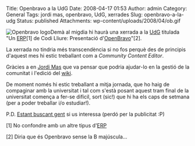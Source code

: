 Title: Openbravo a la UdG
Date: 2008-04-17 01:53
Author: admin
Category: General
Tags: jordi mas, openbravo, UdG, xerrades
Slug: openbravo-a-la-udg
Status: published
Attachments: wp-content/uploads/2008/04/ob.gif

<img src="{static}wp-content/uploads/2008/04/ob.gif" data-align="right" alt="Openbravo logo" />Demà al migdia hi haurà una xerrada a la <a href="http://www.openbravo.com" target="_blank" rel="noopener">UdG</a> titulada "Un <a href="http://en.wikipedia.org/wiki/Enterprise_resource_planning" target="_blank" rel="noopener">ERP</a>\[1\] de Codi Lliure: Presentació d'<a href="http://www.openbravo.com" target="_blank" rel="noopener">OpenBravo</a>"\[2\].

La xerrada no tindria més transcendència si no fos perquè des de principis d'aquest mes hi estic treballant com a *Community Content Editor*.

Gràcies a en <a href="http://www.softcatala.org/~jmas/bloc/index.php" target="_blank" rel="noopener">Jordi Mas</a> que va pensar que podria ajudar-lo en la gestió de la comunitat i l'edició del <a href="http://wiki.openbravo.com" target="_blank" rel="noopener">wiki</a>.

De moment només hi estic treballant a mitja jornada, que ho haig de compaginar amb la universitat i tal com s'està posant aquest tram final de la universitat comença a fer-se difícil, sort (sic!) que hi ha els caps de setmana (per a poder treballar i/o estudiar!).

P.D. <a href="http://www.openbravo.com/about-us/human-resources/job-offers/" target="_blank" rel="noopener">Estant buscant gent</a> si us interessa (perdó per la publicitat :P)

\[1\] No confondre amb un altre tipus d'<a href="http://en.wikipedia.org/wiki/Erotic_Role-playing" target="_blank" rel="noopener">ERP</a>

\[2\] Diria que és Openbravo sense la B majúscula...
